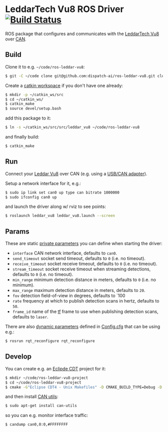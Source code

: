 # LeddarTech Vu8 ROS Driver [![Build Status](https://travis-ci.org/dispatch-ai/ros-leddar-vu8.svg?branch=master)](https://travis-ci.org/dispatch-ai/ros-leddar-vu8)

ROS package that configures and communicates with the [LeddarTech Vu8](http://leddartech.com/modules/leddarvu/) over [CAN](https://www.kernel.org/doc/Documentation/networking/can.txt).

## Build

Clone it to e.g. `~/code/ros-leddar-vu8`:

```bash
$ git -C ~/code clone git@github.com:dispatch-ai/ros-leddar-vu8.git clone git@github.com:dispatch-ai/ros-leddar-vu8.git
```

Create a [catkin workspace](http://wiki.ros.org/catkin/Tutorials/create_a_workspace) if you don't have one already:

```bash
$ mkdir -p ~/catkin_ws/src
$ cd ~/catkin_ws/
$ catkin_make
$ source devel/setup.bash
```

add this package to it:

```bash
$ ln -s ~/catkin_ws/src/src/leddar_vu8 ~/code/ros-leddar-vu8
```

and finally build:

```bash
$ catkin_make
```

## Run

Connect your [Leddar Vu8](http://leddartech.com/modules/leddarvu/) over CAN (e.g.
using a [USB/CAN adapter](http://www.peak-system.com/PCAN-USB.199.0.html?L=1)).

Setup a network interface for it, e.g.:

```bash
$ sudo ip link set can0 up type can bitrate 1000000
$ sudo ifconfig can0 up
```

and launch the driver along w/ rviz to see points:

```bash
$ roslaunch leddar_vu8 leddar_vu8.launch --screen
```

## Params

These are static [private parameters](http://wiki.ros.org/Parameter%20Server#Private_Parameters)
you can define when starting the driver:

* `interface` CAN network interface, defaults to `can0`.
* `send_timeout` socket send timeout, defaults to `0` (i.e. no timeout).
* `receive_timeout` socket receive timeout, defaults to `0` (i.e. no timeout).
* `stream_timeout` socket receive timeout when streaming detections, defaults to `0` (i.e. no timeout).
* `min_range` minimum detection distance in meters, defaults to `0` (i.e. no minimum).
* `max_range` maximum detection distance in meters, defaults to `20`.
* `fov` detection field-of-view in degrees, defaults to `100
* `rate` frequency at which to publish detection scans in hertz, defaults to `50`.
* `frame_id` name of the [tf](http://wiki.ros.org/tf) frame to use when publishing detection scans, defaults to `laser`.

There are also [dynamic parameters](http://wiki.ros.org/dynamic_reconfigure) defined
in [Config.cfg](cfg/Config.cfg) that can be using e.g.:

```bash
$ rosrun rqt_reconfigure rqt_reconfigure
```

## Develop

You can create e.g. an [Eclipde CDT](http://www.eclipse.org/cdt/) project for it:

```bash
$ mkdir ~/code/ros-leddar-vu8-project
$ cd ~/code/ros-leddar-vu8-project
$ cmake -G"Eclipse CDT4 - Unix Makefiles" -D CMAKE_BUILD_TYPE=Debug -D CATKIN_ENABLE_TESTING=ON ~/code/ros-leddar-vu8
```

and then install [CAN utils](https://github.com/linux-can/can-utils):

```bash
$ sudo apt-get install can-utils
```

so you can e.g. monitor interface traffic:

```bash
$ candump can0,0:0,#FFFFFFFF
```
